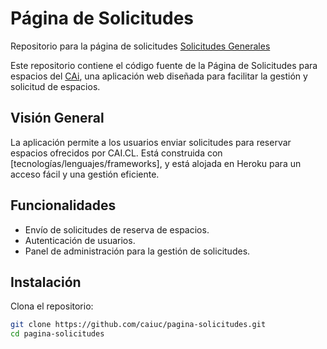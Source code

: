 # Página de Solicitudes

Repositorio para la página de solicitudes [Solicitudes Generales](http://solicitudes.cai.cl)

Este repositorio contiene el código fuente de la Página de Solicitudes para espacios del [CAi](cai.cl), una aplicación web diseñada para facilitar la gestión y solicitud de espacios.

## Visión General

La aplicación permite a los usuarios enviar solicitudes para reservar espacios ofrecidos por CAI.CL. Está construida con [tecnologías/lenguajes/frameworks], y está alojada en Heroku para un acceso fácil y una gestión eficiente.

## Funcionalidades

- Envío de solicitudes de reserva de espacios.
- Autenticación de usuarios.
- Panel de administración para la gestión de solicitudes.

## Instalación

Clona el repositorio:

```bash
git clone https://github.com/caiuc/pagina-solicitudes.git
cd pagina-solicitudes
